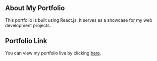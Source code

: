 ## About My Portfolio

This portfolio is built using React.js. It serves as a showcase for my web development projects.

## Portfolio Link

You can view my portfolio live by clicking [here](https://enoshrodrigo.github.io/enocv/).
